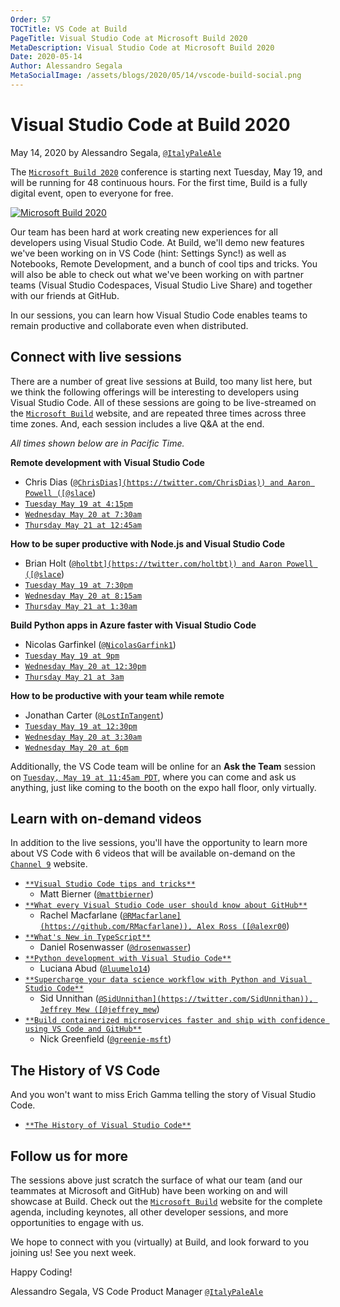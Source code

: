 ```yaml
---
Order: 57
TOCTitle: VS Code at Build
PageTitle: Visual Studio Code at Microsoft Build 2020
MetaDescription: Visual Studio Code at Microsoft Build 2020
Date: 2020-05-14
Author: Alessandro Segala
MetaSocialImage: /assets/blogs/2020/05/14/vscode-build-social.png
---
```

# Visual Studio Code at Build 2020

May 14, 2020 by Alessandro Segala, [`@ItalyPaleAle`](https://twitter.com/ItalyPaleAle)

The [`Microsoft Build 2020`](https://mybuild.microsoft.com) conference is starting next Tuesday, May 19, and will be running for 48 continuous hours. For the first time, Build is a fully digital event, open to everyone for free.

[![Microsoft Build 2020](build-2020.png)](https://mybuild.microsoft.com)

Our team has been hard at work creating new experiences for all developers using Visual Studio Code. At Build, we'll demo new features we've been working on in VS Code (hint: Settings Sync!) as well as Notebooks, Remote Development, and a bunch of cool tips and tricks. You will also be able to check out what we've been working on with partner teams (Visual Studio Codespaces, Visual Studio Live Share) and together with our friends at GitHub.

In our sessions, you can learn how Visual Studio Code enables teams to remain productive and collaborate even when distributed.

## Connect with live sessions

There are a number of great live sessions at Build, too many list here, but we think the following offerings will be interesting to developers using Visual Studio Code. All of these sessions are going to be live-streamed on the [`Microsoft Build`](https://mybuild.microsoft.com/) website, and are repeated three times across three time zones. And, each session includes a live Q&A at the end.

*All times shown below are in Pacific Time.*

**Remote development with Visual Studio Code**

* Chris Dias ([`@ChrisDias](https://twitter.com/ChrisDias)) and Aaron Powell ([@slace`](https://twitter.com/slace))
* [`Tuesday May 19 at 4:15pm`](https://mybuild.microsoft.com/sessions/44eb0651-9449-4a50-b344-638ec520e042)
* [`Wednesday May 20 at 7:30am`](https://mybuild.microsoft.com/sessions/5bf61d0b-f4af-4b2e-bcb4-56829ada4e5b)
* [`Thursday May 21 at 12:45am`](https://mybuild.microsoft.com/sessions/98051ab8-b26e-4582-9215-5d21f2b18afd)

**How to be super productive with Node.js and Visual Studio Code**

* Brian Holt ([`@holtbt](https://twitter.com/holtbt)) and Aaron Powell ([@slace`](https://twitter.com/slace))
* [`Tuesday May 19 at 7:30pm`](https://mybuild.microsoft.com/sessions/28de040a-934e-4890-9168-58501e070653)
* [`Wednesday May 20 at 8:15am`](https://mybuild.microsoft.com/sessions/a908c4f8-210f-49b4-a7fe-671b4e3890f9)
* [`Thursday May 21 at 1:30am`](https://mybuild.microsoft.com/sessions/0f743b92-55fd-4c51-8ac5-bc30b56e07e1)

**Build Python apps in Azure faster with Visual Studio Code**

* Nicolas Garfinkel ([`@NicolasGarfink1`](https://twitter.com/NicolasGarfink1))
* [`Tuesday May 19 at 9pm`](https://mybuild.microsoft.com/sessions/4b7d35d7-7af8-442d-953a-abcc12627d24)
* [`Wednesday May 20 at 12:30pm`](https://mybuild.microsoft.com/sessions/314e756d-b145-4d84-90c1-1aea9235df72)
* [`Thursday May 21 at 3am`](https://mybuild.microsoft.com/sessions/b7a2db58-78fb-49b8-9372-66cd63f2f26f)

**How to be productive with your team while remote**

* Jonathan Carter ([`@LostInTangent`](https://twitter.com/LostInTangent))
* [`Tuesday May 19 at 12:30pm`](https://mybuild.microsoft.com/sessions/a0d2222c-cbd4-42ad-9471-88f91dc639f7)
* [`Wednesday May 20 at 3:30am`](https://mybuild.microsoft.com/sessions/a0e69c1b-96e9-452a-9b3f-91665f4a51cf)
* [`Wednesday May 20 at 6pm`](https://mybuild.microsoft.com/sessions/ef29e80e-19e3-4a51-a32c-75dc8e58820b)

Additionally, the VS Code team will be online for an **Ask the Team** session on [`Tuesday, May 19 at 11:45am PDT`](https://mybuild.microsoft.com/sessions/be31cf74-1b32-4ac5-9673-333bc6018b18), where you can come and ask us anything, just like coming to the booth on the expo hall floor, only virtually.

## Learn with on-demand videos

In addition to the live sessions, you'll have the opportunity to learn more about VS Code with 6 videos that will be available on-demand on the [`Channel 9`](https://channel9.msdn.com/Events/Build/2020) website.

* [`**Visual Studio Code tips and tricks**`](https://aka.ms/Build2020AppDev-VSCodeTips)
  * Matt Bierner ([`@mattbierner`](https://hachyderm.io/@mattbierner))
* [`**What every Visual Studio Code user should know about GitHub**`](https://aka.ms/Build2020AppDev-VSCodeAndGitHub)
  * Rachel Macfarlane ([`@RMacfarlane](https://github.com/RMacfarlane)), Alex Ross ([@alexr00`](https://github.com/alexr00))
* [`**What's New in TypeScript**`](https://aka.ms/Build2020AppDev-TypeScript)
  * Daniel Rosenwasser ([`@drosenwasser`](https://twitter.com/drosenwasser))
* [`**Python development with Visual Studio Code**`](https://aka.ms/Build2020AppDev-Python)
  * Luciana Abud ([`@luumelo14`](https://twitter.com/luumelo14))
* [`**Supercharge your data science workflow with Python and Visual Studio Code**`](https://aka.ms/Build2020AppDev-DataScience)
  * Sid Unnithan ([`@SidUnnithan](https://twitter.com/SidUnnithan)), Jeffrey Mew ([@jeffrey_mew`](https://twitter.com/jeffrey_mew))
* [`**Build containerized microservices faster and ship with confidence using VS Code and GitHub**`](https://aka.ms/Build2020AppDev-InnerLoops)
  * Nick Greenfield ([`@greenie-msft`](https://github.com/greenie-msft))

## The History of VS Code

And you won't want to miss Erich Gamma telling the story of Visual Studio Code.

* [`**The History of Visual Studio Code**`](https://mybuild.microsoft.com/sessions/6b571733-8198-48da-b870-ef804dcfea93?source=sessions)

## Follow us for more

The sessions above just scratch the surface of what our team (and our teammates at Microsoft and GitHub) have been working on and will showcase at Build. Check out the [`Microsoft Build`](https://mybuild.microsoft.com/) website for the complete agenda, including keynotes, all other developer sessions, and more opportunities to engage with us.

We hope to connect with you (virtually) at Build, and look forward to you joining us! See you next week.

Happy Coding!

Alessandro Segala, VS Code Product Manager [`@ItalyPaleAle`](https://twitter.com/ItalyPaleAle)

